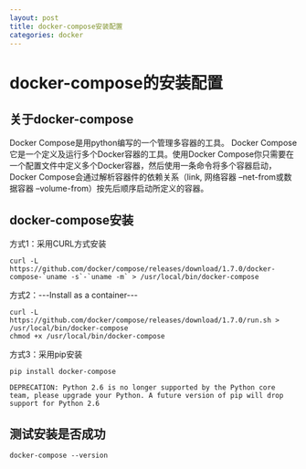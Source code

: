 ```yaml
---
layout: post
title: docker-compose安装配置
categories: docker
---
```


# docker-compose的安装配置
## 关于docker-compose
Docker Compose是用python编写的一个管理多容器的工具。
Docker Compose它是一个定义及运行多个Docker容器的工具。使用Docker Compose你只需要在一个配置文件中定义多个Docker容器，然后使用一条命令将多个容器启动，Docker Compose会通过解析容器件的依赖关系（link, 网络容器 –net-from或数据容器 –volume-from）按先后顺序启动所定义的容器。

## docker-compose安装
方式1：采用CURL方式安装
```
curl -L https://github.com/docker/compose/releases/download/1.7.0/docker-compose-`uname -s`-`uname -m` > /usr/local/bin/docker-compose 
```

方式2：---Install as a container---
```
curl -L https://github.com/docker/compose/releases/download/1.7.0/run.sh > /usr/local/bin/docker-compose
chmod +x /usr/local/bin/docker-compose
```

方式3：采用pip安装
```
pip install docker-compose

DEPRECATION: Python 2.6 is no longer supported by the Python core team, please upgrade your Python. A future version of pip will drop support for Python 2.6
```

## 测试安装是否成功
```
docker-compose --version
```


